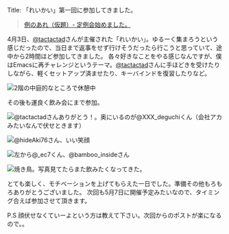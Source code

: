 Title: 「れいかい」第一回に参加してきました。

> [例のあれ（仮題）- 定例会始めました。](http://reiare.net/blog/2011/04/03/reikai-11-4/)

4月3日、[@tactactad](http://twitter.com/tactactad)さんが主催された「れいかい」。ゆるーく集まろうという感じだったので、当日まで返事をせず行けそうだったら行こうと思っていて、途中から2時間ほど参加してきました。
各々好きなことをやる感じなんですが、僕はEmacsに再チャレンジというテーマ。[@tactactad](http://twitter.com/tactactad)さんに手ほどきを受けたりしながら、軽くセットアップ済ませたり、キーバインドを復習したりなど。

![2階の中庭的なところで休憩中](http://dl.dropbox.com/u/126064/dataich.github.io.images/1.png "2階の中庭的なところで休憩中")

その後も運良く飲み会にまで参加。

![@tactactadさんありがとう！。奥にいるのが@XXX_deguchiくん（会社アカみたいなんで伏せときます）](http://dl.dropbox.com/u/126064/dataich.github.io.images/2.jpg "@tactactadさんありがとう！。奥にいるのが@XXX_deguchiくん（会社アカみたいなんで伏せときます）")

![@hideAki76さん、いい笑顔](http://dl.dropbox.com/u/126064/dataich.github.io.images/3.png "@hideAki76さん、いい笑顔")

![左から@_ec7くん、@bamboo_insideさん](http://dl.dropbox.com/u/126064/dataich.github.io.images/4.png "左から@_ec7くん、@bamboo_insideさん")

![焼き鳥。写真見てたらまた飲みたくなってきた。](http://dl.dropbox.com/u/126064/dataich.github.io.images/5.jpg "焼き鳥。写真見てたらまた飲みたくなってきた。")

とても楽しく、モチベーションを上げてもらえた一日でした。準備その他もろもろありがとうございました。
次回も5月7日に開催予定みたいなので、タイミング合えば参加させて頂きます。

P.S
顔伏せなくていーよという方は教えて下さい。次回からのポストが楽になるので。。